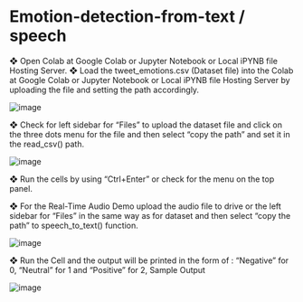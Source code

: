 # Emotion-detection-from-text / speech

❖ Open Colab at Google Colab or Jupyter Notebook or Local iPYNB file Hosting Server.
❖ Load the tweet_emotions.csv (Dataset file) into the Colab at Google Colab or Jupyter
Notebook or Local iPYNB file Hosting Server by uploading the file and setting the path
accordingly.


![image](https://user-images.githubusercontent.com/56594538/147282671-670aa43e-1326-4884-afe0-87edc1d8113d.png)

❖ Check for left sidebar for “Files” to upload the dataset file and click on the three dots
menu for the file and then select “copy the path” and set it in the read_csv() path.

![image](https://user-images.githubusercontent.com/56594538/147282714-bd4a5fa1-3171-47e1-a796-6d4868f8eb78.png)

❖ Run the cells by using “Ctrl+Enter” or check for the menu on the top panel.


❖ For the Real-Time Audio Demo upload the audio file to drive or the left sidebar for “Files” in the same way as for dataset and then select “copy the path” to
speech_to_text() function.

![image](https://user-images.githubusercontent.com/56594538/147282737-5a2a7488-965e-419d-8d68-be9054b2b6ce.png)

❖ Run the Cell and the output will be printed in the form of :
“Negative” for 0,
“Neutral” for 1 and
“Positive” for 2,
Sample Output

![image](https://user-images.githubusercontent.com/56594538/147282920-9425a65d-3004-47ff-a248-d968becb205a.png)
